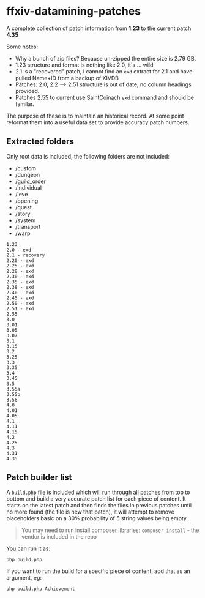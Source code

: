 # ffxiv-datamining-patches

A complete collection of patch information from **1.23** to the current patch **4.35**

Some notes:

- Why a bunch of zip files? Because un-zipped the entire size is 2.79 GB.
- 1.23 structure and format is nothing like 2.0, it's ... wild
- 2.1 is a "recovered" patch, I cannot find an `exd` extract for 2.1 and have pulled Name+ID from a backup of XIVDB
- Patches: 2.0, 2.2 --> 2.51 structure is out of date, no column headings provided.
- Patches 2.55 to current use SaintCoinach `exd` command and should be familar.

The purpose of these is to maintain an historical record. At some point reformat them into a useful data set to provide accuracy patch numbers.

## Extracted folders

Only root data is included, the following folders are not included:

- /custom
- /dungeon
- /guild_order
- /individual
- /leve
- /opening
- /quest
- /story
- /system
- /transport
- /warp

```
1.23
2.0 - exd
2.1 - recovery
2.20 - exd
2.25 - exd
2.28 - exd
2.30 - exd
2.35 - exd
2.38 - exd
2.40 - exd
2.45 - exd
2.50 - exd
2.51 - exd
2.55
3.0
3.01
3.05
3.07
3.1
3.15
3.2
3.25
3.3
3.35
3.4
3.45
3.5
3.55a
3.55b
3.56
4.0
4.01
4.05
4.1
4.11
4.15
4.2
4.25
4.3
4.31
4.35
```

## Patch builder list

A `build.php` file is included which will run through all patches from top to bottom and build a very accurate patch list for each piece of content. It starts on the latest patch and then finds the files in previous patches until no more found (the file is new that patch), it will attempt to remove placeholders basic on a 30% probability of 5 string values being empty.

> You may need to run install composer libraries: `composer install` - the vendor is included in the repo

You can run it as:

```bash
php build.php
```

If you want to run the build for a specific piece of content, add that as an argument, eg:

```bash
php build.php Achievement
```
